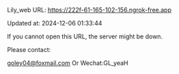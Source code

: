Lily_web URL: https://222f-61-165-102-156.ngrok-free.app

Updated at: 2024-12-06 01:33:44

If you cannot open this URL, the server might be down.

Please contact: 

goley04@foxmail.com Or Wechat:GL_yeaH